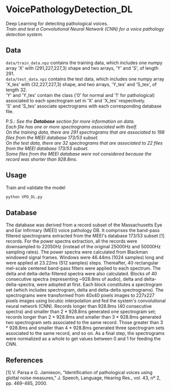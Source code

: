 # VoicePathologyDetection_DL
 Deep Learning for detecting pathological voices.<br>
 <i>Train and test a Convolutional Neural Network (CNN) for a voice pathology detection system.</i>


## Data
`data/train_data.npz` contains the training data, which includes one numpy array 'X' with (291,227,227,3) shape and two arrays, 'Y' and 'S', of length 291.<br>
`data/test_data.npz` contains the test data, which includes one numpy array 'X_tes' with (32,227,227,3) shape, and two arrays, 'Y_tes' and 'S_tes', of length 32.<br>
'Y' and 'Y_tes' contain the class ('0' for normal and '1' for pathological) associated to each spectrogram set in 'X' and 'X_tes' respectively.<br>
'S' and 'S_tes' associate spectrograms with each corresponding database file.

P.S.: <i>See the <b>Database</b> section for more information on data.<br>
Each file has one or more spectrograms associated with itself.<br>
On the training data, there are 291 spectrograms that are associated to 198 files from the MEEI database 173/53 subset.<br>
On the test data, there are 32 spectrograms that are associated to 22 files from the MEEI database 173/53 subset.<br>
Some files from the MEEI database were not considered because the record was shorter than 928.8ms.</i>


## Usage
Train and validate the model
```bash
python VPD_DL.py
```


## Database
The database was derived from a record subset of the Massachusetts Eye and Ear Infirmary (MEEI) voice pathology DB. It comprises the band-pass filtered spectrograms extracted from the MEEI's database 173/53 subset [1] records. For the power spectra extraction, all the records were downsampled to 22050Hz (instead of the original 25000Hz and 50000Hz sampling rates). The power spectra were calculated from Blackman windowed signal frames. Windows were 46.44ms (1024 samples) long and were applied at 23.22ms (512 samples) steps. Thereafter, 40 rectangular mel-scale centered band-pass filters were applied to each spectrum. The delta and delta-delta-filtered spectra were also calculated. Blocks of 40 consecutive spectra (representing ~928.8ms of audio), delta and delta-delta-spectra, were adopted at first. Each block constitutes a spectrogram set (which includes spectrogram, delta and delta-delta spectrograms). The spectrograms were transformed from 40x40 pixels images to 227x227 pixels images using bicubic interpolation and fed the system's convolutional neural network (CNN). Records longer than 928.8ms (40 consecutive spectra) and smaller than 2 * 928.8ms generated one spectrogram set; records longer than 2 * 928.8ms and smaller than 3 * 928.8ms generated two spectrogram sets associated to the same record. Those greater than 3 * 928.8ms and smaller than 4 * 928.8ms generated three spectrogram sets associated to the same record, and so on. As a final step, the spectrograms were normalized as a whole to get values between 0 and 1 for feeding the CNN.


## References
[1] V. Parsa e G. Jamieson, “Identification of pathological voices using glottal noise measures,” J. Speech, Language, Hearing Res., vol. 43, nº 2, pp. 469-485, 2000. 